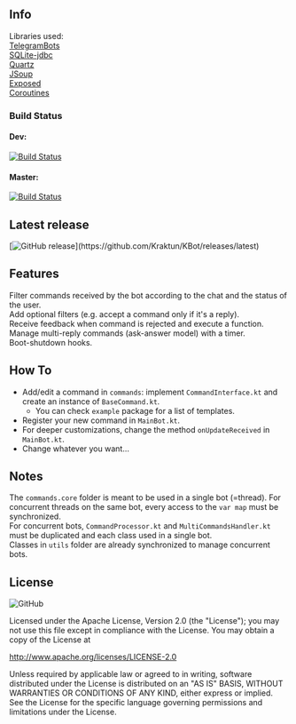 ## Info
Libraries used:   
[TelegramBots](https://github.com/rubenlagus/TelegramBots)   
[SQLite-jdbc](https://github.com/xerial/sqlite-jdbc)   
[Quartz](https://github.com/quartz-scheduler/quartz)   
[JSoup](https://github.com/jhy/jsoup)   
[Exposed](https://github.com/JetBrains/Exposed)   
[Coroutines](https://github.com/Kotlin/kotlinx.coroutines)  


### Build Status   
#### Dev:   
[![Build Status](https://travis-ci.com/Kraktun/KBot.svg?token=Uor7RP8xsv27XrHhEVTp&branch=dev)](https://travis-ci.com/Kraktun/KBot)
#### Master:   
[![Build Status](https://travis-ci.com/Kraktun/KBot.svg?token=Uor7RP8xsv27XrHhEVTp&branch=master)](https://travis-ci.com/Kraktun/KBot)   


## Latest release   
[![GitHub release](https://img.shields.io/github/release/Kraktun/KBot.svg?)](https://github.com/Kraktun/KBot/releases/latest)   


## Features   
Filter commands received by the bot according to the chat and the status of the user.   
Add optional filters (e.g. accept a command only if it's a reply).   
Receive feedback when command is rejected and execute a function.   
Manage multi-reply commands (ask-answer model) with a timer.   
Boot-shutdown hooks.   

## How To   
* Add/edit a command in ```commands```: implement ```CommandInterface.kt``` and create an instance of ```BaseCommand.kt```.   
   * You can check ```example``` package for a list of templates.   
* Register your new command in ```MainBot.kt```.   
* For deeper customizations, change the method ```onUpdateReceived``` in ```MainBot.kt```.   
* Change whatever you want...   


## Notes   
The ```commands.core``` folder is meant to be used in a single bot (=thread). For concurrent threads on the same bot, every access to the ```var map``` must be synchronized.      
For concurrent bots, ```CommandProcessor.kt``` and ```MultiCommandsHandler.kt``` must be duplicated and each class used in a single bot.   
Classes in ```utils``` folder are already synchronized to manage concurrent bots.   


## License

![GitHub](https://img.shields.io/github/license/Kraktun/KBot.svg)   

Licensed under the Apache License, Version 2.0 (the "License");
you may not use this file except in compliance with the License.
You may obtain a copy of the License at

http://www.apache.org/licenses/LICENSE-2.0

Unless required by applicable law or agreed to in writing, software
distributed under the License is distributed on an "AS IS" BASIS,
WITHOUT WARRANTIES OR CONDITIONS OF ANY KIND, either express or implied.
See the License for the specific language governing permissions and
limitations under the License.
